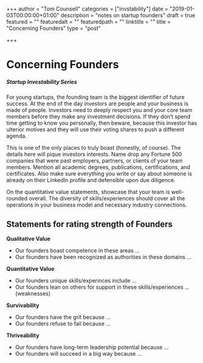 +++
author = "Tom Counsell"
categories = ["invstability"]
date = "2019-01-03T00:00:00+01:00"
description = "notes on startup founders"
draft = true
featured = ""
featuredalt = ""
featuredpath = ""
linktitle = ""
title = "Concerning Founders"
type = "post"

+++
# Concerning Founders

##### _Startup Investability Series_

For young startups, the founding team is the biggest identifier of future success. At the end of the day investors are people and your business is made of people. Investors need to deeply respect you and your core team members before they make any investment decisions. If they don’t spend time getting to know you personally, then beware, because this investor has ulterior motives and they will use their voting shares to push a different agenda.

This is one of the only places to truly boast (honestly, of course). The details here will pique investors interests. Name drop any Fortune 500 companies that were past employers, partners, or clients of your team members. Mention all academic degrees, publications, certifications, and certificates. Also make sure everything you write or say about someone is already on their LinkedIn profile and defensible upon due diligence.

On the quantitative value statements, showcase that your team is well-rounded overall. The diversity of skills/experiences should cover all the operations in your business model and necessary industry connections.

## Statements for rating strength of Founders

**Qualitative Value**

* Our founders boast competence in these areas ...
* Our founders have been recognized as authorities in these domains ...

**Quantitative Value**

* Our founders unique skills/experinces include ...
* Our founders lean on others for support in these skills/experiences ... (weaknesses)

**Survivability**

* Our founders have the grit because ...
* Our founders refuse to fail because ...

**Thriveability**

* Our founders have long-term leadership potential because ...
* Our founders will succeed in a big way because ...
